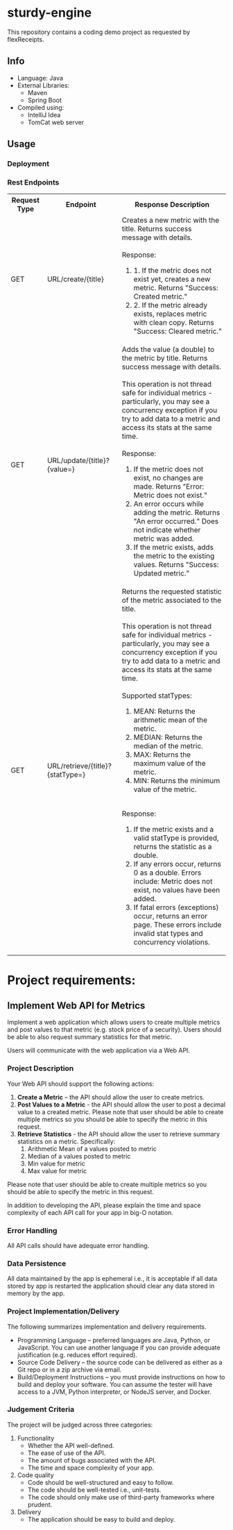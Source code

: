 # sturdy-engine
This repository contains a coding demo project as requested by flexReceipts.

## Info
* Language: Java
* External Libraries:
    * Maven
    * Spring Boot
* Compiled using:
    * IntelliJ Idea
    * TomCat web server
    
## Usage
### Deployment

### Rest Endpoints
<table>
  <tr>
    <th>Request Type</th>
    <th>Endpoint</th>
    <th>Response Description</th>
  </tr>
  <tr>
    <td>GET</td>
    <td>URL/create/{title}</td>
    <td>Creates a new metric with the title. Returns success message with details.<br><br>Response:<ol><li>1. If the metric does not exist yet, creates a new metric. Returns "Success: Created metric."</li><li>2. If the metric already exists, replaces metric with clean copy. Returns "Success: Cleared metric."</li></ol></td>
  </tr>
  <tr>
    <td>GET</td>
    <td>URL/update/{title}?{value=}</td>
    <td>Adds the value (a double) to the metric by title. Returns success message with details.<br><br>This operation is not thread safe for individual metrics - particularly, you may see a concurrency exception if you try to add data to a metric and access its stats at the same time.<br><br>Response:<ol><li>If the metric does not exist, no changes are made. Returns "Error: Metric does not exist."</li><li>An error occurs while adding the metric. Returns "An error occurred." Does not indicate whether metric was added.</li><li>If the metric exists, adds the metric to the existing values. Returns "Success: Updated metric."</li></ol></td>
  </tr>
  <tr>
    <td>GET</td>
    <td>URL/retrieve/{title}?{statType=}</td>
    <td>Returns the requested statistic of the metric associated to the title.<br><br>This operation is not thread safe for individual metrics - particularly, you may see a concurrency exception if you try to add data to a metric and access its stats at the same time.<br><br>Supported statTypes:<ol><li>MEAN: Returns the arithmetic mean of the metric.</li><li>MEDIAN: Returns the median of the metric.</li><li>MAX: Returns the maximum value of the metric.</li><li>MIN: Returns the minimum value of the metric.</li></ol><br>Response:<ol><li>If the metric exists and a valid statType is provided, returns the statistic as a double.</li><li>If any errors occur, returns 0 as a double. Errors include: Metric does not exist, no values have been added.</li><li>If fatal errors (exceptions) occur, returns an error page. These errors include invalid stat types and concurrency violations.</ol></td>
  </tr>
</table>


# Project requirements:

## Implement Web API for Metrics
Implement a web application which allows users to create multiple metrics and post values to that metric (e.g. stock price of a security). Users should be able to also request summary statistics for that metric.

Users will communicate with the web application via a Web API.

### Project Description
Your Web API should support the following actions:

1. **Create a Metric** – the API should allow the user to create metrics.
2. **Post Values to a Metric** - the API should allow the user to post a decimal value to a created metric. Please note that user should be able to create multiple metrics so you should be able to specify the metric in this request.
3. **Retrieve Statistics** - the API should allow the user to retrieve summary statistics on a metric. Specifically:
    1. Arithmetic Mean of a values posted to metric
    2. Median of a values posted to metric
    3. Min value for metric
    4. Max value for metric

Please note that user should be able to create multiple metrics so you should be able to specify the metric in this request.

In addition to developing the API, please explain the time and space complexity of each API call for your app in big-O notation.

### Error Handling
All API calls should have adequate error handling.

### Data Persistence
All data maintained by the app is ephemeral i.e., it is acceptable if all data stored by app is restarted the application should clear any data stored in memory by the app.

### Project Implementation/Delivery
The following summarizes implementation and delivery requirements.

* Programming Language – preferred languages are Java, Python, or JavaScript. You can use another language if you can provide adequate justification (e.g. reduces effort required).
* Source Code Delivery – the source code can be delivered as either as a Git repo or in a zip archive via email.
* Build/Deployment Instructions – you must provide instructions on how to build and deploy your software. You can assume the tester will have access to a JVM, Python interpreter, or NodeJS server, and Docker.

### Judgement Criteria
The project will be judged across three categories:
1. Functionality
    * Whether the API well-defined.
    * The ease of use of the API.
    * The amount of bugs associated with the API.
    * The time and space complexity of your app.
2. Code quality
    * Code should be well-structured and easy to follow.
    * The code should be well-tested i.e., unit-tests.
    * The code should only make use of third-party frameworks where prudent.
3. Delivery
    * The application should be easy to build and deploy.
